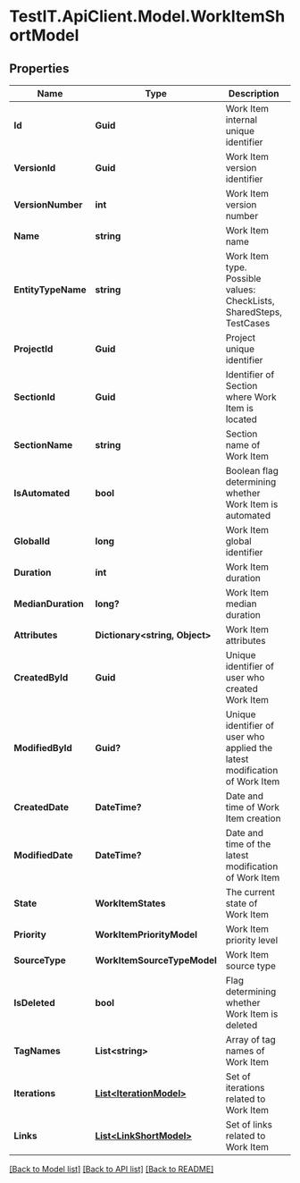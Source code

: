 # TestIT.ApiClient.Model.WorkItemShortModel

## Properties

Name | Type | Description | Notes
------------ | ------------- | ------------- | -------------
**Id** | **Guid** | Work Item internal unique identifier | 
**VersionId** | **Guid** | Work Item version identifier | 
**VersionNumber** | **int** | Work Item version number | 
**Name** | **string** | Work Item name | 
**EntityTypeName** | **string** | Work Item type. Possible values: CheckLists, SharedSteps, TestCases | 
**ProjectId** | **Guid** | Project unique identifier | 
**SectionId** | **Guid** | Identifier of Section where Work Item is located | 
**SectionName** | **string** | Section name of Work Item | 
**IsAutomated** | **bool** | Boolean flag determining whether Work Item is automated | 
**GlobalId** | **long** | Work Item global identifier | 
**Duration** | **int** | Work Item duration | 
**MedianDuration** | **long?** | Work Item median duration | [optional] 
**Attributes** | **Dictionary&lt;string, Object&gt;** | Work Item attributes | [optional] 
**CreatedById** | **Guid** | Unique identifier of user who created Work Item | 
**ModifiedById** | **Guid?** | Unique identifier of user who applied the latest modification of Work Item | [optional] 
**CreatedDate** | **DateTime?** | Date and time of Work Item creation | [optional] 
**ModifiedDate** | **DateTime?** | Date and time of the latest modification of Work Item | [optional] 
**State** | **WorkItemStates** | The current state of Work Item | 
**Priority** | **WorkItemPriorityModel** | Work Item priority level | 
**SourceType** | **WorkItemSourceTypeModel** | Work Item source type | 
**IsDeleted** | **bool** | Flag determining whether Work Item is deleted | 
**TagNames** | **List&lt;string&gt;** | Array of tag names of Work Item | [optional] 
**Iterations** | [**List&lt;IterationModel&gt;**](IterationModel.md) | Set of iterations related to Work Item | 
**Links** | [**List&lt;LinkShortModel&gt;**](LinkShortModel.md) | Set of links related to Work Item | 

[[Back to Model list]](../README.md#documentation-for-models) [[Back to API list]](../README.md#documentation-for-api-endpoints) [[Back to README]](../README.md)

